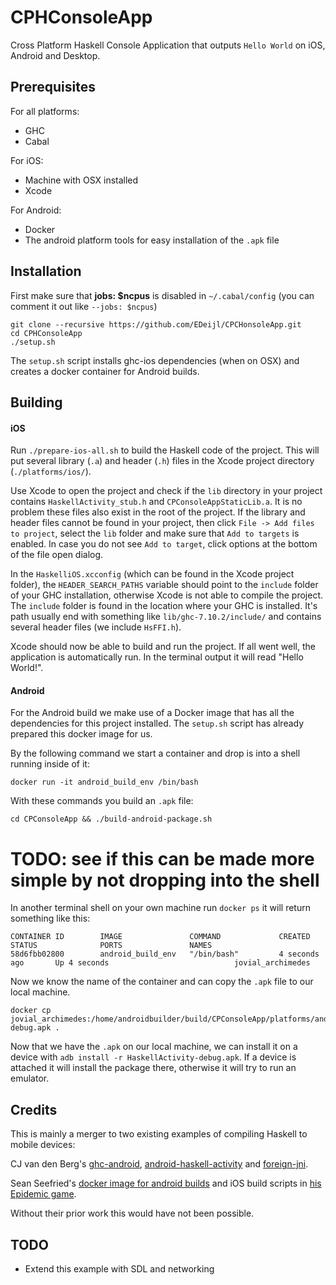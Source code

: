 # CPHConsoleApp

Cross Platform Haskell Console Application that outputs `Hello World` on iOS, Android and Desktop.


## Prerequisites

For all platforms:
- GHC
- Cabal

For iOS:
- Machine with OSX installed
- Xcode

For Android:
- Docker
- The android platform tools for easy installation of the `.apk` file


## Installation

First make sure that __jobs: $ncpus__ is disabled in `~/.cabal/config` (you can comment it out like `--jobs: $ncpus`)

    git clone --recursive https://github.com/EDeijl/CPCHonsoleApp.git
    cd CPHConsoleApp
    ./setup.sh

The `setup.sh` script installs ghc-ios dependencies (when on OSX) and creates a docker container for Android builds.


## Building

#### iOS

Run `./prepare-ios-all.sh` to build the Haskell code of the project. This will put several library (`.a`) and header (`.h`) files in the Xcode project directory (`./platforms/ios/`).

Use Xcode to open the project and check if the `lib` directory in your project contains `HaskellActivity_stub.h` and `CPConsoleAppStaticLib.a`. It is no problem these files also exist in the root of the project.
If the library and header files cannot be found in your project, then click `File -> Add files to project`, select the `lib` folder and make sure that `Add to targets` is enabled. In case you do not see `Add to target`, click options at the bottom of the file open dialog.

In the `HaskelliOS.xcconfig` (which can be found in the Xcode project folder), the `HEADER_SEARCH_PATHS` variable should point to the `include` folder of your GHC installation, otherwise Xcode is not able to compile the project. The `include` folder is found in the location where your GHC is installed. It's path usually end with something like `lib/ghc-7.10.2/include/` and contains several header files (we include `HsFFI.h`).

Xcode should now be able to build and run the project. If all went well, the application is automatically run. In the terminal output it will read "Hello World!".


#### Android

For the Android build we make use of a Docker image that has all the dependencies for this project installed.
The `setup.sh` script has already prepared this docker image for us. 

By the following command we start a container and drop is into a shell running inside of it:

    docker run -it android_build_env /bin/bash
    
With these commands you build an `.apk` file:

    cd CPConsoleApp && ./build-android-package.sh

# TODO: see if this can be made more simple by not dropping into the shell 


In another terminal shell on your own machine run `docker ps` it will return something like this:

    CONTAINER ID        IMAGE               COMMAND             CREATED             STATUS              PORTS               NAMES
    58d6fbb02800        android_build_env   "/bin/bash"         4 seconds ago       Up 4 seconds                            jovial_archimedes

Now we know the name of the container and can copy the `.apk` file to our local machine.

    docker cp jovial_archimedes:/home/androidbuilder/build/CPConsoleApp/platforms/android/bin/HaskellActivity-debug.apk .

Now that we have the `.apk` on our local machine, we can install it on a device with `adb install -r HaskellActivity-debug.apk`. If a device is attached it will install the package there, otherwise it will try to run an emulator.


## Credits

This is mainly a merger to two existing examples of compiling Haskell to mobile devices:

CJ van den Berg's [ghc-android](https://github.com/neurocyte/ghc-android), [android-haskell-activity](https://github.com/neurocyte/android-haskell-activity) and [foreign-jni](https://github.com/neurocyte/foreign-jni).

Sean Seefried's [docker image for android builds](https://github.com/sseefried/docker-build-ghc-android) and iOS build scripts in [his Epidemic game](https://github.com/sseefried/open-epidemic-game).

Without their prior work this would have not been possible.


## TODO

* Extend this example with SDL and networking

